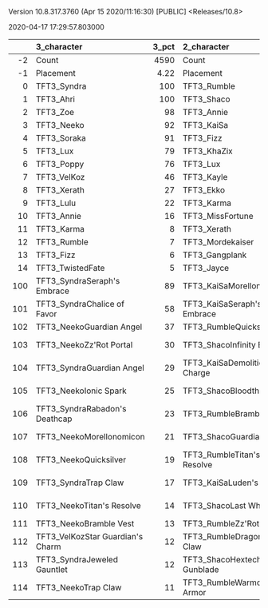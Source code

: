 Version 10.8.317.3760 (Apr 15 2020/11:16:30) [PUBLIC] <Releases/10.8>

2020-04-17 17:29:57.803000

|     | 3_character                      |   3_pct | 2_character                      |   2_pct | 5_character                      |   5_pct | 1_character                    |   1_pct | 4_character                      |   4_pct |
|----:|:---------------------------------|--------:|:---------------------------------|--------:|:---------------------------------|--------:|:-------------------------------|--------:|:---------------------------------|--------:|
|  -2 | Count                            | 4590    | Count                            | 2901    | Count                            | 4036    | Count                          | 5333    | Count                            | 8711    |
|  -1 | Placement                        |    4.22 | Placement                        |    4.36 | Placement                        |    4.45 | Placement                      |    4.48 | Placement                        |    4.61 |
|   0 | TFT3_Syndra                      |  100    | TFT3_Rumble                      |   95    | TFT3_Blitzcrank                  |   98    | TFT3_Jhin                      |   98    | TFT3_Irelia                      |   67    |
|   1 | TFT3_Ahri                        |  100    | TFT3_Shaco                       |   95    | TFT3_Vi                          |   98    | TFT3_Karma                     |   96    | TFT3_Shen                        |   65    |
|   2 | TFT3_Zoe                         |   98    | TFT3_Annie                       |   95    | TFT3_ChoGath                     |   97    | TFT3_Mordekaiser               |   96    | TFT3_Kayle                       |   64    |
|   3 | TFT3_Neeko                       |   92    | TFT3_KaiSa                       |   95    | TFT3_Malphite                    |   96    | TFT3_Ashe                      |   91    | TFT3_Thresh                      |   53    |
|   4 | TFT3_Soraka                      |   91    | TFT3_Fizz                        |   93    | TFT3_Jinx                        |   81    | TFT3_Lux                       |   72    | TFT3_Vi                          |   49    |
|   5 | TFT3_Lux                         |   79    | TFT3_KhaZix                      |   74    | TFT3_Ezreal                      |   80    | TFT3_Shaco                     |   69    | TFT3_MissFortune                 |   47    |
|   6 | TFT3_Poppy                       |   76    | TFT3_Lux                         |   62    | TFT3_MissFortune                 |   66    | TFT3_Lulu                      |   61    | TFT3_Lucian                      |   45    |
|   7 | TFT3_VelKoz                      |   46    | TFT3_Kayle                       |   30    | TFT3_Graves                      |   54    | TFT3_Xerath                    |   48    | TFT3_Fiora                       |   45    |
|   8 | TFT3_Xerath                      |   27    | TFT3_Ekko                        |   18    | TFT3_Lucian                      |   41    | TFT3_JarvanIV                  |   41    | TFT3_Kassadin                    |   45    |
|   9 | TFT3_Lulu                        |   22    | TFT3_Karma                       |   16    | TFT3_VelKoz                      |   17    | TFT3_WuKong                    |   32    | TFT3_Leona                       |   44    |
|  10 | TFT3_Annie                       |   16    | TFT3_MissFortune                 |    7    | TFT3_KhaZix                      |   17    | TFT3_Jayce                     |   32    | TFT3_Ekko                        |   40    |
|  11 | TFT3_Karma                       |    8    | TFT3_Xerath                      |    6    | TFT3_TwistedFate                 |   13    | TFT3_Kassadin                  |   20    | TFT3_Blitzcrank                  |   36    |
|  12 | TFT3_Rumble                      |    7    | TFT3_Mordekaiser                 |    5    | TFT3_AurelionSol                 |   11    | TFT3_Poppy                     |   17    | TFT3_Ezreal                      |   35    |
|  13 | TFT3_Fizz                        |    6    | TFT3_Gangplank                   |    5    | TFT3_Kayle                       |   10    | TFT3_Leona                     |   10    | TFT3_WuKong                      |   33    |
|  14 | TFT3_TwistedFate                 |    5    | TFT3_Jayce                       |    5    | TFT3_Lulu                        |    7    | TFT3_Thresh                    |    9    | TFT3_MasterYi                    |   22    |
| 100 | TFT3_SyndraSeraph's Embrace      |   89    | TFT3_KaiSaMorellonomicon         |   57    | TFT3_JinxGiant Slayer            |   58    | TFT3_ShacoGuardian Angel       |   44    | TFT3_IreliaInfinity Edge         |   42    |
| 101 | TFT3_SyndraChalice of Favor      |   58    | TFT3_KaiSaSeraph's Embrace       |   44    | TFT3_JinxRed Buff                |   48    | TFT3_JhinGuardian Angel        |   38    | TFT3_KayleGuinsoo's Rageblade    |   30    |
| 102 | TFT3_NeekoGuardian Angel         |   37    | TFT3_RumbleQuicksilver           |   42    | TFT3_JinxGuardian Angel          |   30    | TFT3_JhinRunaan's Hurricane    |   38    | TFT3_LucianRed Buff              |   24    |
| 103 | TFT3_NeekoZz'Rot Portal          |   30    | TFT3_ShacoInfinity Edge          |   36    | TFT3_MissFortuneSeraph's Embrace |   17    | TFT3_ShacoBloodthirster        |   34    | TFT3_KayleGuardian Angel         |   22    |
| 104 | TFT3_SyndraGuardian Angel        |   29    | TFT3_KaiSaDemolitionist's Charge |   35    | TFT3_ChoGathIonic Spark          |   16    | TFT3_JhinLast Whisper          |   34    | TFT3_IreliaLast Whisper          |   17    |
| 105 | TFT3_NeekoIonic Spark            |   25    | TFT3_ShacoBloodthirster          |   33    | TFT3_JinxRunaan's Hurricane      |   14    | TFT3_JhinInfinity Edge         |   33    | TFT3_KayleRapid Firecannon       |   16    |
| 106 | TFT3_SyndraRabadon's Deathcap    |   23    | TFT3_RumbleBramble Vest          |   32    | TFT3_VelKozSeraph's Embrace      |   14    | TFT3_ShacoInfinity Edge        |   17    | TFT3_IreliaGuardian Angel        |   16    |
| 107 | TFT3_NeekoMorellonomicon         |   21    | TFT3_ShacoGuardian Angel         |   32    | TFT3_JinxTrap Claw               |   12    | TFT3_JhinTrap Claw             |   17    | TFT3_MasterYiGuinsoo's Rageblade |   11    |
| 108 | TFT3_NeekoQuicksilver            |   19    | TFT3_RumbleTitan's Resolve       |   30    | TFT3_BlitzcrankZephyr            |   12    | TFT3_MordekaiserMorellonomicon |   15    | TFT3_MasterYiQuicksilver         |   11    |
| 109 | TFT3_SyndraTrap Claw             |   17    | TFT3_KaiSaLuden's Echo           |   15    | TFT3_ViIonic Spark               |   12    | TFT3_XerathGuinsoo's Rageblade |   12    | TFT3_IreliaInfiltrator's Talons  |   11    |
| 110 | TFT3_NeekoTitan's Resolve        |   14    | TFT3_ShacoLast Whisper           |   14    | TFT3_ChoGathMorellonomicon       |   12    | TFT3_MordekaiserIonic Spark    |   12    | TFT3_KayleHand Of Justice        |   10    |
| 111 | TFT3_NeekoBramble Vest           |   13    | TFT3_RumbleZz'Rot Portal         |    9    | TFT3_JinxLast Whisper            |   11    | TFT3_AsheDark Star's Heart     |   11    | TFT3_IreliaBloodthirster         |    8    |
| 112 | TFT3_VelKozStar Guardian's Charm |   12    | TFT3_RumbleDragon's Claw         |    8    | TFT3_LucianRed Buff              |   11    | TFT3_ShacoHextech Gunblade     |   11    | TFT3_IreliaSeraph's Embrace      |    8    |
| 113 | TFT3_SyndraJeweled Gauntlet      |   12    | TFT3_ShacoHextech Gunblade       |    8    | TFT3_JinxRapid Firecannon        |   10    | TFT3_MordekaiserBramble Vest   |   10    | TFT3_EkkoMorellonomicon          |    7    |
| 114 | TFT3_NeekoTrap Claw              |   11    | TFT3_RumbleWarmog's Armor        |    8    | TFT3_ChoGathGuardian Angel       |   10    | TFT3_MordekaiserRedemption     |    9    | TFT3_ViIonic Spark               |    7    |
